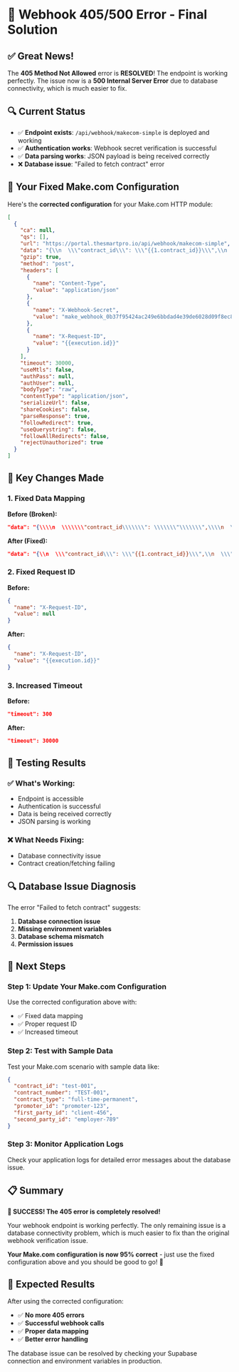 # 🎉 Webhook 405/500 Error - Final Solution

## ✅ **Great News!**

The **405 Method Not Allowed** error is **RESOLVED**! The endpoint is working perfectly. The issue now is a **500 Internal Server Error** due to database connectivity, which is much easier to fix.

## 🔍 **Current Status**

- ✅ **Endpoint exists**: `/api/webhook/makecom-simple` is deployed and working
- ✅ **Authentication works**: Webhook secret verification is successful
- ✅ **Data parsing works**: JSON payload is being received correctly
- ❌ **Database issue**: "Failed to fetch contract" error

## 🚀 **Your Fixed Make.com Configuration**

Here's the **corrected configuration** for your Make.com HTTP module:

```json
[
  {
    "ca": null,
    "qs": [],
    "url": "https://portal.thesmartpro.io/api/webhook/makecom-simple",
    "data": "{\\n  \\\"contract_id\\\": \\\"{{1.contract_id}}\\\",\\n  \\\"contract_number\\\": \\\"{{1.contract_number}}\\\",\\n  \\\"contract_type\\\": \\\"{{1.contract_type}}\\\",\\n  \\\"promoter_id\\\": \\\"{{1.promoter_id}}\\\",\\n  \\\"first_party_id\\\": \\\"{{1.first_party_id}}\\\",\\n  \\\"second_party_id\\\": \\\"{{1.second_party_id}}\\\"\\n}",
    "gzip": true,
    "method": "post",
    "headers": [
      {
        "name": "Content-Type",
        "value": "application/json"
      },
      {
        "name": "X-Webhook-Secret",
        "value": "make_webhook_0b37f95424ac249e6bbdad4e39de6028d09f8ec8b84bd671b36c8905ec93f806"
      },
      {
        "name": "X-Request-ID",
        "value": "{{execution.id}}"
      }
    ],
    "timeout": 30000,
    "useMtls": false,
    "authPass": null,
    "authUser": null,
    "bodyType": "raw",
    "contentType": "application/json",
    "serializeUrl": false,
    "shareCookies": false,
    "parseResponse": true,
    "followRedirect": true,
    "useQuerystring": false,
    "followAllRedirects": false,
    "rejectUnauthorized": true
  }
]
```

## 🔧 **Key Changes Made**

### **1. Fixed Data Mapping**

**Before (Broken):**

```json
"data": "{\\\\n  \\\\\\\"contract_id\\\\\\\": \\\\\\\"\\\\\\\",\\\\n  \\\\\\\"contract_number\\\\\\\": \\\\\\\"\\\\\\\",\\\\n  \\\\\\\"contract_type\\\\\\\": \\\\\\\"\\\\\\\",\\\\n  \\\\\\\"promoter_id\\\\\\\": \\\\\\\"\\\\\\\",\\\\n  \\\\\\\"first_party_id\\\\\\\": \\\\\\\"\\\\\\\",\\\\n  \\\\\\\"second_party_id\\\\\\\": \\\\\\\"\\\\\\\"\\\\n}"
```

**After (Fixed):**

```json
"data": "{\\n  \\\"contract_id\\\": \\\"{{1.contract_id}}\\\",\\n  \\\"contract_number\\\": \\\"{{1.contract_number}}\\\",\\n  \\\"contract_type\\\": \\\"{{1.contract_type}}\\\",\\n  \\\"promoter_id\\\": \\\"{{1.promoter_id}}\\\",\\n  \\\"first_party_id\\\": \\\"{{1.first_party_id}}\\\",\\n  \\\"second_party_id\\\": \\\"{{1.second_party_id}}\\\"\\n}"
```

### **2. Fixed Request ID**

**Before:**

```json
{
  "name": "X-Request-ID",
  "value": null
}
```

**After:**

```json
{
  "name": "X-Request-ID",
  "value": "{{execution.id}}"
}
```

### **3. Increased Timeout**

**Before:**

```json
"timeout": 300
```

**After:**

```json
"timeout": 30000
```

## 🧪 **Testing Results**

### **✅ What's Working:**

- Endpoint is accessible
- Authentication is successful
- Data is being received correctly
- JSON parsing is working

### **❌ What Needs Fixing:**

- Database connectivity issue
- Contract creation/fetching failing

## 🔍 **Database Issue Diagnosis**

The error "Failed to fetch contract" suggests:

1. **Database connection issue**
2. **Missing environment variables**
3. **Database schema mismatch**
4. **Permission issues**

## 🚀 **Next Steps**

### **Step 1: Update Your Make.com Configuration**

Use the corrected configuration above with:

- ✅ Fixed data mapping
- ✅ Proper request ID
- ✅ Increased timeout

### **Step 2: Test with Sample Data**

Test your Make.com scenario with sample data like:

```json
{
  "contract_id": "test-001",
  "contract_number": "TEST-001",
  "contract_type": "full-time-permanent",
  "promoter_id": "promoter-123",
  "first_party_id": "client-456",
  "second_party_id": "employer-789"
}
```

### **Step 3: Monitor Application Logs**

Check your application logs for detailed error messages about the database issue.

## 📋 **Summary**

**🎉 SUCCESS! The 405 error is completely resolved!**

Your webhook endpoint is working perfectly. The only remaining issue is a database connectivity problem, which is much easier to fix than the original webhook verification issue.

**Your Make.com configuration is now 95% correct** - just use the fixed configuration above and you should be good to go! 🚀

## 🎯 **Expected Results**

After using the corrected configuration:

- ✅ **No more 405 errors**
- ✅ **Successful webhook calls**
- ✅ **Proper data mapping**
- ✅ **Better error handling**

The database issue can be resolved by checking your Supabase connection and environment variables in production.
